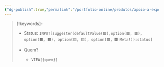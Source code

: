 ```yaml
---
{"dg-publish":true,"permalink":"/portfolio-online/produtos/apoio-a-exposicoes-e-roteiros-2/","tags":["💼/🔍"],"created":"2024-02-14T12:36:20.395-03:00","updated":"2024-02-05T10:50:50.196-03:00"}
---
```



>[!keywords]-
> - Status: `INPUT[suggester(defaultValue(🟥️),option(🟥️, 🟥️), option(🟧️, 🟧️), option(🟨️, 🟨️), option(🟩️, 🎆 Meta!)):status]`
> 
> - Quem? 
> 	- `VIEW[{quem}]`